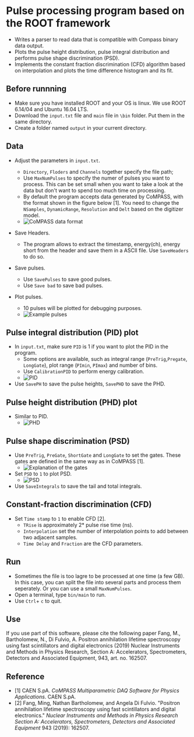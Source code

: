 # Pulse processing program based on the ROOT framework


- Writes a parser to read data that is compatible with Compass binary data output.
- Plots the pulse height distribution, pulse integral distribution and performs pulse shape discrimination (PSD).
- Implements the constant fraction discrimination (CFD) algorithm based on interpolation and plots the time difference histogram and its fit.

## Before runnning

- Make sure you have installed ROOT and your OS is linux. We use ROOT 6.14/04 and Ubuntu 16.04 LTS.
- Download the `input.txt` file and `main` file in `\bin` folder. Put them in the same directory.
- Create a folder named `output` in your current directory.

## Data
- Adjust the parameters in `input.txt`.
    - `Directory`, `Floders` and `Channels` together specify the file path;
    - Use `MaxNumPulses` to specify the numer of pulses you want to process. This can be set small when you want to take a look at the data but don't want to spend too much time on processing.
    - By default the program accepts data generated by CoMPASS, with the format shown in the figure below [1]. You need to change the `NSamples`, `DynamicRange`, `Resolution` and `Delt` based on the digitizer model.
    - ![CoMPASS data format](https://uofi.box.com/shared/static/bkirjoga6zxpk2qzyw7li9ih18lnp5ae.png)

- Save Headers.
    - The program allows to extract the timestamp, energy(ch), energy short from the header and save them in a ASCII file. Use `SaveHeaders` to do so.
- Save pulses.
    - Use `SavePulses` to save good pulses.
    - Use `Save bad` to save bad pulses.
- Plot pulses.
    - 10 pulses will be plotted for debugging purposes.
    - ![Example pulses](https://uofi.box.com/shared/static/1oxvh3skhzwmnccj3wgvu9nhvrt1d8ra.png)


## Pulse integral distribution (PID) plot
- In `input.txt`, make sure `PID` is 1 if you want to plot the PID in the program.
    - Some options are available, such as integral range (`PreTrig`,`Pregate`, `LongGate`), plot range (`PImin`, `PImax`) and number of bins.
    - Use `CalibrationPID` to perform energy calibration.
    - ![PID](https://uofi.box.com/shared/static/2en70aap2l79unm1bem8536yt8nlewrp.png)
- Use `SavePH` to save the pulse heights, `SavePHD` to save the PHD.
## Pulse height distribution (PHD) plot
- Similar to PID.
    - ![PHD](https://uofi.box.com/shared/static/maf7m8ltk1s749xn8l9uaw1hrd1egdwe.png)
## Pulse shape discrimination (PSD)
- Use `PreTrig`, `PreGate`, `ShortGate` and `LongGate` to set the gates. These gates are defined in the same way as in CoMPASS [1].
    - ![Explanation of the gates](https://uofi.box.com/shared/static/e7xruxshxei5b5kmv659zlfzjnb7mpqp.png)
- Set `PSD` to `1` to plot PSD. 
    - ![PSD](https://uofi.box.com/shared/static/dlapqd8dpmrcopiyq5bw9ghwmafm64n9.png)
- Use `SaveIntegrals` to save the tail and total integrals.

## Constant-fraction discrimination (CFD)
- Set `Time stamp` to `1` to enable CFD [2].
    - `TRise` is approximately 2* pulse rise time (ns).
    - `Interpolation` set the number of interpolation points to add between two adjacent samples.
    - `Time Delay` and `Fraction` are the CFD parameters.

## Run
- Sometimes the file is too lagre to be processed at one time (a few GB). In this case, you can split the file into several parts and process them seperately. Or you can use a small `MaxNumPulses`.
- Open a terminal, type `bin/main` to run.
- Use `Ctrl`+ `c` to quit.

## Use
If you use part of this software, please cite the following paper
Fang, M., Bartholomew, N., Di Fulvio, A. Positron annihilation lifetime spectroscopy using fast scintillators and digital electronics
(2019) Nuclear Instruments and Methods in Physics Research, Section A: Accelerators, Spectrometers, Detectors and Associated Equipment, 943, art. no. 162507.

## Reference
- [1]  CAEN S.pA. _CoMPASS Multiparametric DAQ Software for Physics Applications_. CAEN S.pA.
- [2] Fang, Ming, Nathan Bartholomew, and Angela Di Fulvio. "Positron annihilation lifetime spectroscopy using fast scintillators and digital electronics." _Nuclear Instruments and Methods in Physics Research Section A: Accelerators, Spectrometers, Detectors and Associated Equipment_ 943 (2019): 162507.
